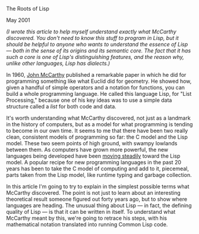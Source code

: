 The Roots of Lisp

May 2001

*(I wrote this article to help myself understand exactly
what McCarthy discovered. You don't need to know this stuff
to program in Lisp, but it should be helpful to 
anyone who wants to
understand the essence of Lisp — both in the sense of its
origins and its semantic core. The fact that it has such a core
is one of Lisp's distinguishing features, and the reason why,
unlike other languages, Lisp has dialects.)*  
  
In 1960, [John 
McCarthy](http://www-formal.stanford.edu/jmc/index.html) published a remarkable paper in
which he did for programming something like what Euclid did for
geometry. He showed how, given a handful of simple
operators and a notation for functions, you can
build a whole programming language.
He called this language Lisp, for "List Processing,"
because one of his key ideas was to use a simple
data structure called a *list* for both
code and data.  
  
It's worth understanding what McCarthy discovered, not
just as a landmark in the history of computers, but as
a model for what programming is tending to become in
our own time. It seems to me that there have been
two really clean, consistent models of programming so
far: the C model and the Lisp model.
These two seem points of high ground, with swampy lowlands
between them. As computers have grown more powerful,
the new languages being developed have been [moving
steadily](diff.html) toward the Lisp model. A popular recipe
for new programming languages in the past 20 years 
has been to take the C model of computing and add to
it, piecemeal, parts taken from the Lisp model,
like runtime typing and garbage collection.  
  
In this article I'm going to try to explain in the
simplest possible terms what McCarthy discovered.
The point is not just to learn about an interesting
theoretical result someone figured out forty years ago,
but to show where languages are heading.
The unusual thing about Lisp — in fact, the defining
quality of Lisp — is that it can be written in
itself. To understand what McCarthy meant by this,
we're going to retrace his steps, with his mathematical
notation translated into running Common Lisp code.  
  
  


